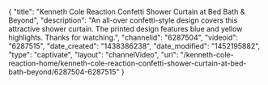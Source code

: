 {
    "title": "Kenneth Cole Reaction Confetti Shower Curtain at Bed Bath & Beyond",
    "description": "An all-over confetti-style design covers this attractive shower curtain. The printed design features blue and yellow highlights. Thanks for watching.",
    "channelid": "6287504",
    "videoid": "6287515",
    "date_created": "1438386238",
    "date_modified": "1452195882",
    "type": "captivate",
    "layout": "channelVideo",
    "url": "\/kenneth-cole-reaction-home\/kenneth-cole-reaction-confetti-shower-curtain-at-bed-bath-beyond\/6287504-6287515"
}